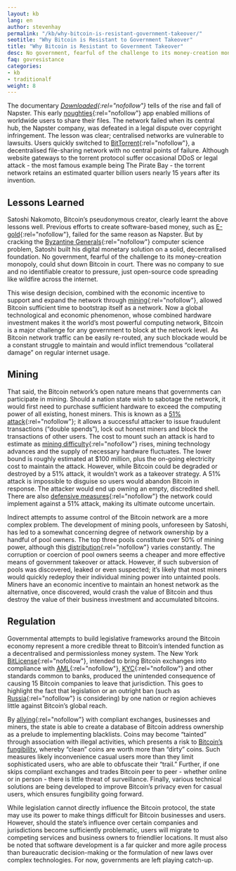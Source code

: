 ```yaml
---
layout: kb
lang: en
author: stevenhay
permalink: "/kb/why-bitcoin-is-resistant-government-takeover/"
seotitle: "Why Bitcoin is Resistant to Government Takeover"
title: "Why Bitcoin is Resistant to Government Takeover"
desc: No government, fearful of the challenge to its money-creation monopoly, could shut down Bitcoin in court.
faq: govresistance
categories: 
- kb
- traditionalf
weight: 8
---
```

The documentary *[Downloaded](http://www.imdb.com/title/tt2033981/){:rel="nofollow"}* tells of the rise and fall of Napster. This early [noughties](https://en.wikipedia.org/wiki/2000s_%28decade%29){:rel="nofollow"} app enabled millions of worldwide users to share their files. The network failed when its central hub, the Napster company, was defeated in a legal dispute over copyright infringement. The lesson was clear; centralised networks are vulnerable to lawsuits. Users quickly switched to [BitTorrent](https://en.wikipedia.org/wiki/BitTorrent){:rel="nofollow"}, a decentralised file-sharing network with no central points of failure. Although website gateways to the torrent protocol suffer occasional DDoS or legal attack - the most famous example being The Pirate Bay - the torrent network retains an estimated quarter billion users nearly 15 years after its invention. 

## Lessons Learned
Satoshi Nakomoto, Bitcoin’s pseudonymous creator, clearly learnt the above lessons well. Previous efforts to create software-based money, such as [E-gold](https://en.wikipedia.org/wiki/E-gold){:rel="nofollow"}, failed for the same reason as Napster. But by cracking the [Byzantine Generals](http://www.mail-archive.com/cryptography@metzdowd.com/msg09997.html){:rel="nofollow"} computer science problem, Satoshi built his digital monetary solution on a solid, decentralised foundation. No government, fearful of the challenge to its money-creation monopoly, could shut down Bitcoin in court. There was no company to sue and no identifiable creator to pressure, just open-source code spreading like wildfire across the internet.

This wise design decision, combined with the economic incentive to support and expand the network through [mining](https://en.bitcoin.it/wiki/Mining){:rel="nofollow"}, allowed Bitcoin sufficient time to bootstrap itself as a network. Now a global technological and economic phenomenon, whose combined hardware investment makes it the world’s most powerful computing network, Bitcoin is a major challenge for any government to block at the network level. As Bitcoin network traffic can be easily re-routed, any such blockade would be a constant struggle to maintain and would inflict tremendous “collateral damage” on regular internet usage. 


## Mining
That said, the Bitcoin network’s open nature means that governments can participate in mining. Should a nation state wish to sabotage the network, it would first need to purchase sufficient hardware to exceed the computing power of all existing, honest miners. This is known as a [51% attack](http://en.bitcoinwiki.org/Bitcoin_weaknesses#51.25_attack){:rel="nofollow"}; it allows a successful attacker to issue fraudulent transactions (“double spends”), lock out honest miners and block the transactions of other users. The cost to mount such an attack is hard to estimate as [mining difficulty](https://blockchain.info/charts/difficulty?timespan=all&showDataPoints=false&daysAverageString=1&show_header=true&scale=0&address=){:rel="nofollow"} rises, mining technology advances and the supply of necessary hardware fluctuates. The lower bound is roughly estimated at $100 million, plus the on-going electricity cost to maintain the attack. However, while Bitcoin could be degraded or destroyed by a 51% attack, it wouldn’t work as a takeover strategy. A 51% attack is impossible to disguise so users would abandon Bitcoin in response. The attacker would end up owning an empty, discredited shell. There are also [defensive measures](https://www.cryptocoinsnews.com/4-lines-defence-51-attack/){:rel="nofollow"} the network could implement against a 51% attack, making its ultimate outcome uncertain.

Indirect attempts to assume control of the Bitcoin network are a more complex problem. The development of mining pools, unforeseen by Satoshi, has led to a somewhat concerning degree of network ownership by a handful of pool owners. The top three pools constitute over 50% of mining power, although this [distribution](https://blockchain.info/pools){:rel="nofollow"} varies constantly. The corruption or coercion of pool owners seems a cheaper and more effective means of government takeover or attack. However, if such subversion of pools was discovered, leaked or even suspected; it’s likely that most miners would quickly redeploy their individual mining power into untainted pools. Miners have an economic incentive to maintain an honest network as the alternative, once discovered, would crash the value of Bitcoin and thus destroy the value of their business investment and accumulated bitcoins. 

## Regulation
Governmental attempts to build legislative frameworks around the Bitcoin economy represent a more credible threat to Bitcoin’s intended function as a decentralised and permissionless money system. The New York [BitLicense](https://www.eff.org/deeplinks/2014/10/beware-bitlicense-new-yorks-virtual-currency-regulations-invade-privacy-and-hamper){:rel="nofollow"}, intended to bring Bitcoin exchanges into compliance with [AML](https://en.wikipedia.org/wiki/Money_laundering#Enforcement){:rel="nofollow"}, [KYC](https://en.wikipedia.org/wiki/Know_your_customer){:rel="nofollow"} and other standards common to banks, produced the unintended consequence of causing 15 Bitcoin companies to leave that jurisdiction. This goes to highlight the fact that legislation or an outright ban (such as [Russia](http://cryptogazette.com/russia-prison-for-being-involved-with-bitcoin/){:rel="nofollow"} is considering) by one nation or region achieves little against Bitcoin’s global reach. 

By [allying](http://blockchainalliance.org/){:rel="nofollow"} with compliant exchanges, businesses and miners, the state is able to create a database of Bitcoin address ownership as a prelude to implementing blacklists. Coins may become “tainted” through association with illegal activities, which presents a risk to [Bitcoin’s fungibility](/kb/why-bitcoin-is-good-money/), whereby “clean” coins are worth more than “dirty” coins. Such measures likely inconvenience casual users more than they limit sophisticated users, who are able to obfuscate their “trail.” Further, if one skips compliant exchanges and trades Bitcoin peer to peer - whether online or in person - there is little threat of surveillance. Finally, various technical solutions are being developed to improve Bitcoin’s privacy even for casual users, which ensures fungibility going forward. 

While legislation cannot directly influence the Bitcoin protocol, the state may use its power to make things difficult for Bitcoin businesses and users. However, should the state’s influence over certain companies and jurisdictions become sufficiently problematic, users will migrate to competing services and business owners to friendlier locations. It must also be noted that software development is a far quicker and more agile process than bureaucratic decision-making or the formulation of new laws over complex technologies. For now, governments are left playing catch-up.